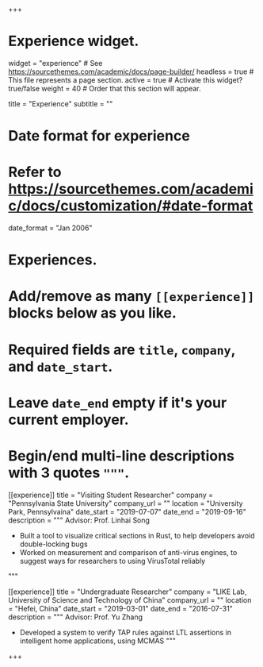 +++
# Experience widget.
widget = "experience"  # See https://sourcethemes.com/academic/docs/page-builder/
headless = true  # This file represents a page section.
active = true  # Activate this widget? true/false
weight = 40  # Order that this section will appear.

title = "Experience"
subtitle = ""

# Date format for experience
#   Refer to https://sourcethemes.com/academic/docs/customization/#date-format
date_format = "Jan 2006"

# Experiences.
#   Add/remove as many `[[experience]]` blocks below as you like.
#   Required fields are `title`, `company`, and `date_start`.
#   Leave `date_end` empty if it's your current employer.
#   Begin/end multi-line descriptions with 3 quotes `"""`.
[[experience]]
  title = "Visiting Student Researcher"
  company = "Pennsylvania State University"
  company_url = ""
  location = "University Park, Pennsylvaina"
  date_start = "2019-07-07"
  date_end = "2019-09-16"
  description = """
  Advisor: Prof. Linhai Song

   * Built a tool to visualize critical sections in Rust, to help developers avoid double-locking bugs
   * Worked on measurement and comparison of anti-virus engines, to suggest ways for researchers to using VirusTotal reliably

  """

[[experience]]
  title = "Undergraduate Researcher"
  company = "LIKE Lab, University of Science and Technology of China"
  company_url = ""
  location = "Hefei, China"
  date_start = "2019-03-01"
  date_end = "2016-07-31"
  description = """
  Advisor: Prof. Yu Zhang

   * Developed a system to verify TAP rules against LTL assertions in intelligent home applications, using MCMAS
   """

+++

